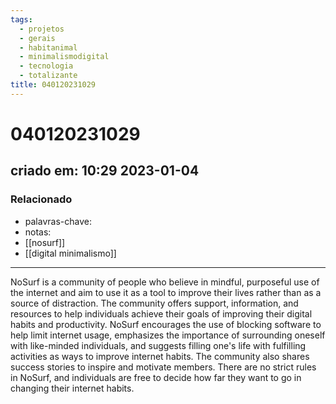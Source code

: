 ```yaml
---
tags:
  - projetos
  - gerais
  - habitanimal
  - minimalismodigital
  - tecnologia
  - totalizante
title: 040120231029
---
```

# 040120231029
## criado em: 10:29 2023-01-04

### Relacionado
- palavras-chave:  
- notas: 
- [[nosurf]]
- [[digital minimalismo]]

---
NoSurf is a community of people who believe in mindful, purposeful use of the internet and aim to use it as a tool to improve their lives rather than as a source of distraction. The community offers support, information, and resources to help individuals achieve their goals of improving their digital habits and productivity. NoSurf encourages the use of blocking software to help limit internet usage, emphasizes the importance of surrounding oneself with like-minded individuals, and suggests filling one's life with fulfilling activities as ways to improve internet habits. The community also shares success stories to inspire and motivate members. There are no strict rules in NoSurf, and individuals are free to decide how far they want to go in changing their internet habits.
